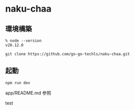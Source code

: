 # naku-chaa

## 環境構築

```
% node --version
v20.12.0
```

```
git clone https://github.com/go-go-techls/naku-chaa.git
```

## 起動

```
npm run dev
```

app/README.md 参照

test
